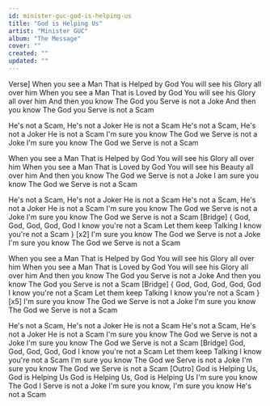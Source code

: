 ```yaml
---
id: minister-guc-god-is-helping-us
title: "God is Helping Us"
artist: "Minister GUC"
album: "The Message"
cover: ""
created: ""
updated: ""
---
```


Verse]
When you see a Man
That is Helped by God
You will see his Glory all over him
When you see a Man
That is Loved by God
You will see his Glory all over him
And then you know
The God you Serve is not a Joke
And then you know
The God you Serve is not a Scam

He's not a Scam, He's not a Joker
He is not a Scam
He's not a Scam, He's not a Joker
He is not a Scam
I'm sure you know
The God we Serve is not a Joke
I'm sure you know
The God we Serve is not a Scam

When you see a Man
That is Helped by God
You will see his Glory all over him
When you see a Man
That is Loved by God
You will see his Beauty all over him
And then you know
The God we Serve is not a Joke
I am sure you know
The God we Serve is not a Scam

He's not a Scam, He's not a Joker
He is not a Scam
He's not a Scam, He's not a Joker
He is not a Scam
I'm sure you know
The God we Serve is not a Joke
I'm sure you know
The God we Serve is not a Scam
[Bridge]
{ God, God, God, God, God
I know you're not a Scam
Let them keep Talking
I know you're not a Scam } [x2]
I'm sure you know
The God we Serve is not a Joke
I'm sure you know
The God we Serve is not a Scam

When you see a Man
That is Helped by God
You will see his Glory all over him
When you see a Man
That is Loved by God
You will see his Glory all over him
And then you know
The God you Serve is not a Joke
And then you know
The God you Serve is not a Scam
[Bridge]
{ God, God, God, God, God
I know you're not a Scam
Let them keep Talking
I know you're not a Scam } [x5]
I'm sure you know
The God we Serve is not a Joke
I'm sure you know
The God we Serve is not a Scam

He's not a Scam, He's not a Joker
He is not a Scam
He's not a Scam, He's not a Joker
He is not a Scam
I'm sure you know
The God we Serve is not a Joke
I'm sure you know
The God we Serve is not a Scam
[Bridge]
God, God, God, God, God
I know you're not a Scam
Let them keep Talking
I know you're not a Scam
I'm sure you know
The God we Serve is not a Joke
I'm sure you know
The God we Serve is not a Scam
[Outro]
God is Helping Us, God is Helping Us
God is Helping Us, God is Helping Us
I'm sure you know
The God I Serve is not a Joke
I'm sure you know, I'm sure you know
He's not a Scam